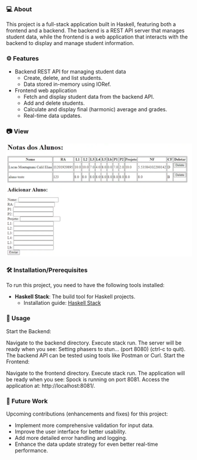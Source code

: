 ### 💻 About

This project is a full-stack application built in Haskell, featuring both a frontend and a backend. The backend is a REST API server that manages student data, while the frontend is a web application that interacts with the backend to display and manage student information.

### ⚙️ Features
<ul>
  <li>Backend REST API for managing student data
    <ul>
      <li>Create, delete, and list students.</li>
      <li>Data stored in-memory using IORef.</li>
    </ul>
  </li>
  <li>Frontend web application
    <ul>
      <li>Fetch and display student data from the backend API.</li>
      <li>Add and delete students.</li>
      <li>Calculate and display final (harmonic) average and grades.</li>
      <li>Real-time data updates.</li>
    </ul>
  </li>
</ul>

### 📷 View
<img src="/assets/images/projetoHaskellCaptura.PNG"/>

### 🛠️ Installation/Prerequisites

To run this project, you need to have the following tools installed:

- **Haskell Stack**: The build tool for Haskell projects.
  - Installation guide: [Haskell Stack](https://docs.haskellstack.org/en/stable/README/)

### 📜 Usage

Start the Backend:

Navigate to the backend directory.
Execute stack run.
The server will be ready when you see: Setting phasers to stun... (port 8080) (ctrl-c to quit).
The backend API can be tested using tools like Postman or Curl.
Start the Frontend:

Navigate to the frontend directory.
Execute stack run.
The application will be ready when you see: Spock is running on port 8081.
Access the application at: http://localhost:8081/.

### 📆 Future Work

Upcoming contributions (enhancements and fixes) for this project:
<ul>
<li>Implement more comprehensive validation for input data.</li>
<li>Improve the user interface for better usability.</li>
<li>Add more detailed error handling and logging.</li>
<li>Enhance the data update strategy for even better real-time performance.</li>
</ul>
